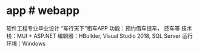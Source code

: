 # app   # webapp
软件工程专业毕业设计 “车行天下”租车APP
功能：预约借车提车， 还车等
技术栈：MUI + ASP.NET
编辑器：HBuilder, Visual Studio 2018, SQL Server
运行环境：Windows
